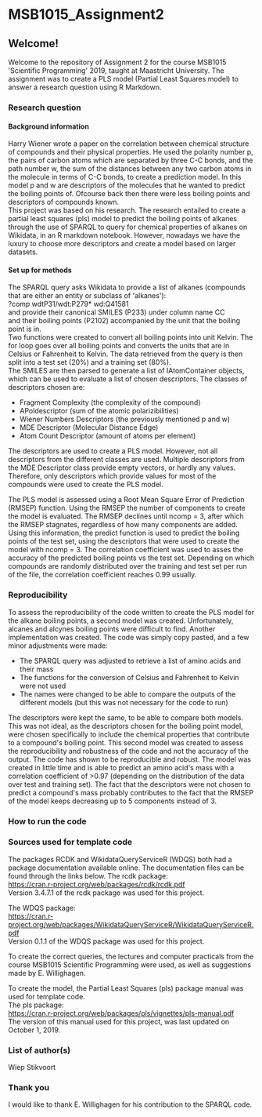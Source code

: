 # MSB1015_Assignment2
## Welcome!
Welcome to the repository of Assignment 2 for the course MSB1015 'Scientific Programming' 2019, taught at Maastricht University. The assignment was to create a PLS model (Partial Least Squares model) to answer a research question using R Markdown. 

### Research question
#### Background information
Harry Wiener wrote a paper on the correlation between chemical structure of compounds and their physical properties. He used the polarity number p, the pairs of carbon atoms which are separated by three C-C bonds, and the path number w, the sum of the distances between any two carbon atoms in the molecule in terms of C-C bonds, to create a prediction model. In this model p and w are descriptors of the molecules that he wanted to predict the boiling points of. Ofcourse back then there were less boiling points and descriptors of compounds known.  
This project was based on his research. The research entailed to create a partial least squares (pls) model to predict the boiling points of alkanes through the use of SPARQL to query for chemical properties of alkanes on Wikidata, in an R markdown notebook. However, nowadays we have the luxury to choose more descriptors and create a model based on larger datasets. 

#### Set up for methods
The SPARQL query asks Wikidata to provide a list of alkanes (compounds that are either an entity or subclass of 'alkanes'):   
?comp wdtP31/wdt:P279* wd:Q41581   
and provide their canonical SMILES (P233) under column name CC  
and their boiling points (P2102) accompanied by the unit that the boiling point is in.  
Two functions were created to convert all boiling points into unit Kelvin. The for loop goes over all boiling points and converts the units that are in Celsius or Fahrenheit to Kelvin. The data retrieved from the query is then split into a test set (20%) and a training set (80%).  
The SMILES are then parsed to generate a list of IAtomContainer objects, which can be used to evaluate a list of chosen descriptors. The classes of descriptors chosen are:
- Fragment Complexity (the complexity of the compound)
- APoldescriptor (sum of the atomic polarizibilities) 
- Wiener Numbers Descriptors (the previously mentioned p and w)
- MDE Descriptor (Molecular Distance Edge) 
- Atom Count Descriptor (amount of atoms per element)  

The descriptors are used to create a PLS model. However, not all descriptors from the different classes are used. Multiple descriptors from the MDE Descriptor class provide empty vectors, or hardly any values. Therefore, only descriptors which provide values for most of the compounds were used to create the PLS model.   

The PLS model is assessed using a Root Mean Square Error of Prediction (RMSEP) function. Using the RMSEP the number of components to create the model is evaluated. The RMSEP declines until ncomp = 3, after which the RMSEP stagnates, regardless of how many components are added. Using this information, the predict function is used to predict the boiling points of the test set, using the descriptors that were used to create the model with ncomp = 3. 
The correlation coefficient was used to asses the accuracy of the predicted boiling points vs the test set. Depending on which compounds are randomly distributed over the training and test set per run of the file, the correlation coefficient reaches 0.99 usually.

### Reproducibility
To assess the reproducibility of the code written to create the PLS model for the alkane boiling points, a second model was created. Unfortunately, alcanes and alcynes boiling points were difficult to find. Another implementation was created. The code was simply copy pasted, and a few minor adjustments were made:
- The SPARQL query was adjusted to retrieve a list of amino acids and their mass
- The functions for the conversion of Celsius and Fahrenheit to Kelvin were not used
- The names were changed to be able to compare the outputs of the different models (but this was not necessary for the code to run)  

The descriptors were kept the same, to be able to compare both models. This was not ideal, as the descriptors chosen for the boiling point model, were chosen specifically to include the chemical properties that contribute to a compound's boiling point. This second model was created to assess the reproducibility and robustness of the code and not the accuracy of the output. 
The code has shown to be reproducible and robust. The model was created in little time and is able to predict an amino acid's mass with a correlation coefficient of >0.97 (depending on the distribution of the data over test and training set). The fact that the descriptors were not chosen to predict a compound's mass probably contributes to the fact that the RMSEP of the model keeps decreasing up to 5 components instead of 3. 

### How to run the code


### Sources used for template code
The packages RCDK and WikidataQueryServiceR (WDQS) both had a package documentation available online. The documentation files can be found through the links below.
The rcdk package:  
https://cran.r-project.org/web/packages/rcdk/rcdk.pdf  
Version 3.4.7.1 of the rcdk package was used for this project.

The WDQS package:  
https://cran.r-project.org/web/packages/WikidataQueryServiceR/WikidataQueryServiceR.pdf  
Version 0.1.1 of the WDQS package was used for this project.

To create the correct queries, the lectures and computer practicals from the course MSB1015 Scientific Programming were used, as well as suggestions made by E. Willighagen. 

To create the model, the Partial Least Squares (pls) package manual was used for template code.   
The pls package:  
https://cran.r-project.org/web/packages/pls/vignettes/pls-manual.pdf  
The version of this manual used for this project, was last updated on October 1, 2019.

### List of author(s)
Wiep Stikvoort

### Thank you
I would like to thank E. Willighagen for his contribution to the SPARQL code. 
